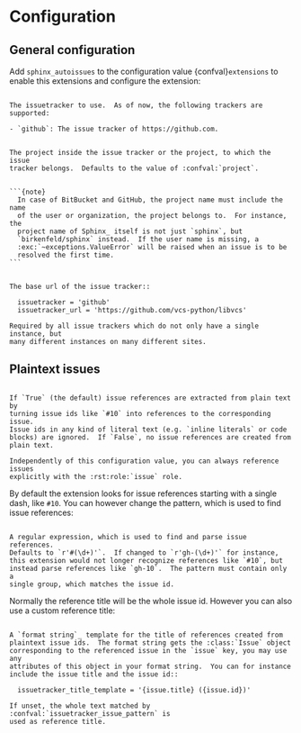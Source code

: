 # Configuration

## General configuration

Add `sphinx_autoissues` to the configuration value {confval}`extensions` to enable this extensions
and configure the extension:

```{confval} issuetracker

The issuetracker to use.  As of now, the following trackers are
supported:

- `github`: The issue tracker of https://github.com.
```

````{confval} issuetracker_project

The project inside the issue tracker or the project, to which the issue
tracker belongs.  Defaults to the value of :confval:`project`.


```{note}
  In case of BitBucket and GitHub, the project name must include the name
  of the user or organization, the project belongs to.  For instance, the
  project name of Sphinx_ itself is not just `sphinx`, but
  `birkenfeld/sphinx` instead.  If the user name is missing, a
  :exc:`~exceptions.ValueError` will be raised when an issue is to be
  resolved the first time.
```

````

```{confval} issuetracker_url

The base url of the issue tracker::

  issuetracker = 'github'
  issuetracker_url = 'https://github.com/vcs-python/libvcs'

Required by all issue trackers which do not only have a single instance, but
many different instances on many different sites.

```

## Plaintext issues

```{confval} issuetracker_plaintext_issues

If `True` (the default) issue references are extracted from plain text by
turning issue ids like `#10` into references to the corresponding issue.
Issue ids in any kind of literal text (e.g. `inline literals` or code
blocks) are ignored.  If `False`, no issue references are created from
plain text.

Independently of this configuration value, you can always reference issues
explicitly with the :rst:role:`issue` role.
```

By default the extension looks for issue references starting with a single dash, like `#10`. You can
however change the pattern, which is used to find issue references:

```{confval} issuetracker_issue_pattern

A regular expression, which is used to find and parse issue references.
Defaults to `r'#(\d+)'`.  If changed to `r'gh-(\d+)'` for instance,
this extension would not longer recognize references like `#10`, but
instead parse references like `gh-10`.  The pattern must contain only a
single group, which matches the issue id.
```

Normally the reference title will be the whole issue id. However you can also use a custom reference
title:

```{confval} issuetracker_title_template

A `format string`_ template for the title of references created from
plaintext issue ids.  The format string gets the :class:`Issue` object
corresponding to the referenced issue in the `issue` key, you may use any
attributes of this object in your format string.  You can for instance
include the issue title and the issue id::

  issuetracker_title_template = '{issue.title} ({issue.id})'

If unset, the whole text matched by :confval:`issuetracker_issue_pattern` is
used as reference title.
```

[format string]: https://docs.python.org/library/string.html#format-string-syntax
[sphinx]: https://sphinx-doc.org
[sphinx issue tracker]: https://github.com/sphinx-doc/sphinx/issues/
